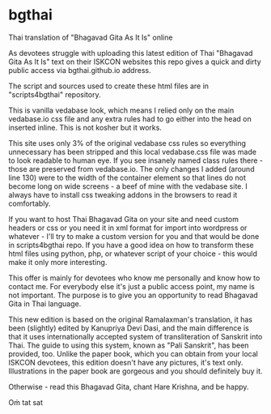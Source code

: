 # bgthai
Thai translation of "Bhagavad Gita As It Is" online

As devotees struggle with uploading this latest edition of Thai "Bhagavad Gita As It Is" text on their ISKCON websites this repo gives a quick and dirty public access via bgthai.github.io address.

The script and sources used to create these html files are in "scripts4bgthai" repository.

This is vanilla vedabase look, which means I relied only on the main vedabase.io css file and any extra rules had to go either into the head on inserted inline. This is not kosher but it works.

This site uses only 3% of the original vedabase css rules so everything unnecessary has been stripped and this local vedabase.css file was made to look readable to human eye. If you see insanely named class rules there - those are preserved from vedabase.io. The only changes I added (around line 130) were to the width of the container element so that lines do not become long on wide screens - a beef of mine with the vedabase site. I always have to install css tweaking addons in the browsers to read it comfortably.

If you want to host Thai Bhagavad Gita on your site and need custom headers or css or you need it in xml format for import into wordpress or whatever - I'll try to make a custom version for you and that would be done in scripts4bgthai repo. If you have a good idea on how to transform these html files using python, php, or whatever script of your choice - this would make it only more interesting. 

This offer is mainly for devotees who know me personally and know how to contact me. For everybody else it's just a public access point, my name is not important. The purpose is to give you an opportunity to read Bhagavad Gita in Thai language.

This new edition is based on the original Ramalaxman's translation, it has been (slightly) edited by Kanupriya Devi Dasi, and the main difference is that it uses internationally accepted system of transliteration of Sanskrit into Thai. The guide to using this system, known as "Pali Sanskrit", has been provided, too. Unlike the paper book, which you can obtain from your local ISKCON devotees, this edition doesn't have any pictures, it's text only. Illustrations in the paper book are gorgeous and you should definitely buy it.

Otherwise - read this Bhagavad Gita, chant Hare Krishna, and be happy.

Oṁ tat sat
